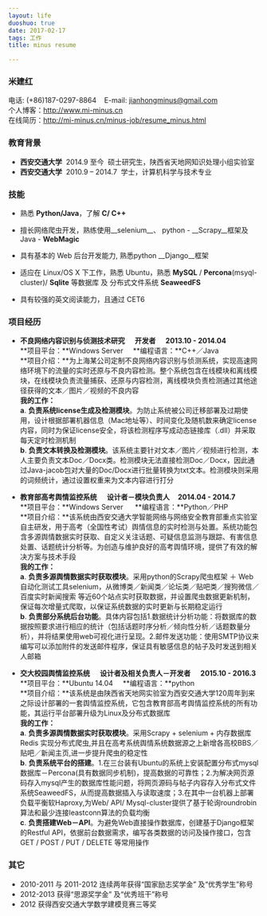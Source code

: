 ```yaml
---
layout: life
duoshuo: true
date: 2017-02-17
tags: 工作
title: minus resume

---
```


### 米建红<br>
电话: (+86)187-0297-8864 &nbsp;&nbsp; E-mail: jianhongminus@gmail.com &nbsp;&nbsp;<br>
 个人博客：http://www.mi-minus.cn &nbsp;&nbsp;<br>在线简历：http://mi-minus.cn/minus-job/resume_minus.html

### 教育背景
-	**西安交通大学**&nbsp;&nbsp;2014.9 至今&nbsp;&nbsp;硕士研究生，陕西省天地网知识处理小组实验室   
-   **西安交通大学**&nbsp;&nbsp;2010.9 – 2014.7&nbsp;&nbsp;学士，计算机科学与技术专业 

### 技能
+   熟悉 **Python/Java**，了解 **C/ C++**

*   擅长网络爬虫开发，熟练使用__selenium__、 python - __Scrapy__框架及Java - __WebMagic__

*   具有基本的 Web 后台开发能力, 熟悉python __Django__框架  

*   适应在 Linux/OS X 下工作，熟悉 Ubuntu，熟悉 __MySQL__ / __Percona__(msyql-cluster)/ __Sqlite__ 等数据库 及 分布式文件系统 __SeaweedFS__

*   具有较强的英文阅读能力，且通过 CET6 

### 项目经历

*    **不良网络内容识别与侦测技术研究&nbsp;&nbsp;&nbsp;&nbsp;&nbsp;  开发者 &nbsp;&nbsp;&nbsp;&nbsp; 2013.10 - 2014.04**<br>
**项目平台：**Windows Server&nbsp;&nbsp;&nbsp;&nbsp; **编程语言：**C++／Java <br>
**项目介绍：**为上海某公司定制不良网络内容识别与侦测系统，实现高速网络环境下的流量的实时还原与不良内容检测。整个系统包含在线模块和离线模块，在线模块负责流量捕获、还原与内容检测，离线模块负责检测通过其他途径获得的文本／图片／视频的不良内容<br>
**我的工作：**<br>
**a**.&nbsp;__负责系统license生成及检测模块__。为防止系统被公司迁移部署及过期使用，设计根据部署机器信息（Mac地址等）、时间变化及随机数来确定license内容，同时为保证license安全，将该检测程序写成动态链接库（.dll）并采取每天定时检测机制                                                   <br>
**b**.&nbsp;__负责文本转换及检测模块__。该系统主要针对文本／图片／视频进行检测，本人主要负责文本Doc／Docx类。检测模块无法直接检测Doc／Docx，因此通过Java-jacob包对大量的Doc/Docx进行批量转换为txt文本。检测模块则采用的词频统计，通过设置权重来为文本内容进行打分

*   **教育部高考舆情监控系统 &nbsp;&nbsp;&nbsp;&nbsp;  设计者－模块负责人 &nbsp;&nbsp;&nbsp;&nbsp;2014.04 - 2014.7**<br>
**项目平台：**Windows Server &nbsp;&nbsp;&nbsp;&nbsp; **编程语言：**Python／PHP<br> 
**项目介绍：**该系统由西安交通大学智能网络与网络安全教育部重点实验室自主研发，用于高考（全国性考试）舆情信息的实时检测与处置。系统功能包含多源舆情数据实时获取、自定义关注话题、可疑信息监测与跟踪、有害信息处置、话题统计分析等。为创造与维护良好的高考舆情环境，提供了有效的解决方案与技术手段<br>
**我的工作：**<br>
**a**.&nbsp;__负责多源舆情数据实时获取模块__。采用python的Scrapy爬虫框架 ＋ Web自动化测试工具selenium，从微博类／新闻类／论坛类／贴吧类／搜狗微信／百度实时新闻搜索 等近60个站点实时获取数据，并设置爬虫数据更新机制，保证每次增量式爬取，以保证系统数据的实时更新与长期稳定运行<br>
**b**.&nbsp;__负责部分系统后台功能__。具体内容包括1.数据统计分析功能：将数据库的数据按照要求进行相应的统计（包括话题时序分析／倾向性分析／话题数量分析），并将结果使用web可视化进行呈现。2.邮件发送功能：使用SMTP协议来编写可以添加附件的发送邮件程序，保证具有敏感信息的帖子及时发送到相关人邮箱

*   **交大校园舆情监控系统 &nbsp;&nbsp;&nbsp;&nbsp; 设计者及相关负责人－开发者 &nbsp;&nbsp;&nbsp;&nbsp; 2015.10 - 2016.3**<br>
**项目平台：**Ubuntu 14.04 &nbsp;&nbsp;&nbsp;&nbsp;**编程语言：**python<br>
**项目介绍：**该系统是由陕西省天地网实验室为西安交通大学120周年到来之际设计部署的一套舆情监控系统，它包含教育部高考舆情监控系统的所有功能，其运行平台部署升级为Linux及分布式数据库<br>
**我的工作：**<br>
**a**.&nbsp;__负责多源舆情数据实时获取模块__。采用Scrapy + selenium + 内存数据库Redis 实现分布式爬虫,并且在高考系统舆情系统数据源之上新增各高校BBS／贴吧／新闻主页,进一步提升爬虫的稳定性<br>**b**.&nbsp;__负责系统平台的搭建__。1.在三台装有Ubuntu的系统上安装配置分布式mysql数据库－Percona(具有数据同步机制)，提高数据的可靠性；2.为解决网页源码存入mysql产生的数据库性能问题，将网页源码与帖子内容存入分布式文件系统SeaweedFS，从而提高数据插入与读取速度；3.在其中一台机器上部署负载平衡软Haproxy,为Web/ API/ Mysql-cluster提供了基于轮询roundrobin算法和最少连接leastconn算法的负载均衡<br>
**c**.&nbsp;__负责搭建Web－API__。为避免Web直接操作数据库，创建基于Django框架的Restful API，依据前台数据需求，编写各类数据的访问及操作接口，包含GET / POST / PUT / DELETE 等常用操作

### 其它
* 2010-2011 与 2011-2012 连续两年获得“国家励志奖学金” 及“优秀学生”称号
* 2012-2013 获得“思源奖学金” 及“优秀班干”称号
* 2012 获得西安交通大学数学建模竞赛三等奖
